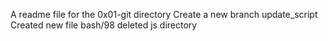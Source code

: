 A readme file for the 0x01-git directory
Create a new branch update_script
  Created new file bash/98
  deleted js directory
